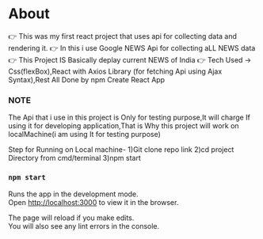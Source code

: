 # About
👉 This was my first react project that uses api for collecting data and rendering it.
👉 In this i use Google NEWS Api for collecting aLL NEWS data 
👉 This Project IS Basically deplay current NEWS of India 
👉 Tech Used -> Css(flexBox),React with Axios Library (for fetching Api using Ajax Syntax),Rest All Done by npm Create React App

### NOTE
The Api that i use in this project is Only for testing purpose,It will charge If using it for developing application,That is Why this project will work on localMachine(i am using It for testing purpose)

Step for Running on Local machine-
1)Git clone repo link
2)cd  project Directory from cmd/terminal
3)npm start
### `npm start`

Runs the app in the development mode.<br />
Open [http://localhost:3000](http://localhost:3000) to view it in the browser.

The page will reload if you make edits.<br />
You will also see any lint errors in the console.

